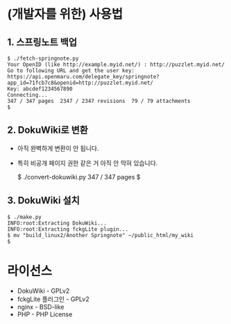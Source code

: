 # (개발자를 위한) 사용법

## 1. 스프링노트 백업

    $ ./fetch-springnote.py
    Your OpenID (like http://example.myid.net/) : http://puzzlet.myid.net/
    Go to following URL and get the user key:
    https://api.openmaru.com/delegate_key/springnote?app_id=71fcb7c8&openid=http://puzzlet.myid.net/
    Key: abcdef1234567890
    Connecting...
    347 / 347 pages  2347 / 2347 revisions  79 / 79 attachments
    $

## 2. DokuWiki로 변환

- 아직 완벽하게 변환이 안 됩니다.
- 특히 비공개 페이지 권한 같은 거 아직 안 막혀 있습니다.

    $ ./convert-dokuwiki.py 
    347 / 347 pages
    $

## 3. DokuWiki 설치

    $ ./make.py 
    INFO:root:Extracting DokuWiki...
    INFO:root:Extracting fckgLite plugin...
    $ mv "build_linux2/Another Springnote" ~/public_html/my_wiki
    $

# 라이선스

- DokuWiki - GPLv2
 - fckgLite 플러그인 - GPLv2
- nginx - BSD-like
- PHP - PHP License
